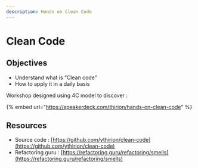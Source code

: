 ```yaml
---
description: Hands on Clean Code
---
```


# Clean Code

## Objectives

* Understand what is “Clean code”
* How to apply it in a daily basis

Workshop designed using 4C model to discover :

{% embed url="https://speakerdeck.com/thirion/hands-on-clean-code" %}

## Resources

* Source code : [https://github.com/ythirion/clean-code](https://github.com/ythirion/clean-code)
* Refactoring guru : [https://refactoring.guru/refactoring/smells](https://refactoring.guru/refactoring/smells)





